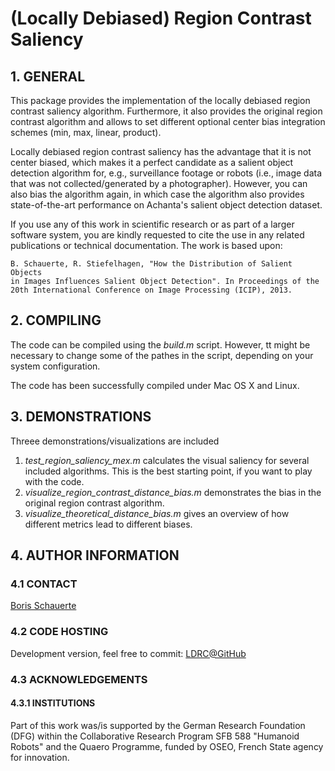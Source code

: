# (Locally Debiased) Region Contrast Saliency

## 1. GENERAL

This package provides the implementation of the locally debiased region
contrast saliency algorithm. Furthermore, it also provides the original
region contrast algorithm and allows to set different optional center
bias integration schemes (min, max, linear, product).

Locally debiased region contrast saliency has the advantage that it is not
center biased, which makes it a perfect candidate as a salient object 
detection algorithm for, e.g., surveillance footage or robots (i.e., image
data that was not collected/generated by a photographer). However, you can
also bias the algorithm again, in which case the algorithm also provides
state-of-the-art performance on Achanta's salient object detection dataset.

If you use any of this work in scientific research or as part of a larger
software system, you are kindly requested to cite the use in any related 
publications or technical documentation. The work is based upon:

    B. Schauerte, R. Stiefelhagen, "How the Distribution of Salient Objects 
    in Images Influences Salient Object Detection". In Proceedings of the 
    20th International Conference on Image Processing (ICIP), 2013.

## 2. COMPILING

The code can be compiled using the *build.m* script. However, tt might be 
necessary to change some of the pathes in the script, depending on your
system configuration.

The code has been successfully compiled under Mac OS X and Linux.

## 3. DEMONSTRATIONS

Threee demonstrations/visualizations are included

1. *test_region_saliency_mex.m* calculates the visual saliency for several
  included algorithms. This is the best starting point, if you want to play
  with the code.
2. *visualize_region_contrast_distance_bias.m* demonstrates the bias in the
  original region contrast algorithm.
3. *visualize_theoretical_distance_bias.m* gives an overview of how different
  metrics lead to different biases.

## 4. AUTHOR INFORMATION

### 4.1 CONTACT

[Boris Schauerte](http://cvhci.anthropomatik.kit.edu/~bschauer/ "Boris Schauerte, Homepage")

### 4.2 CODE HOSTING

Development version, feel free to commit: [LDRC@GitHub](https://github.com/bschauerte/region_contrast_saliency "GitHub repository, if you want to contribute")

### 4.3 ACKNOWLEDGEMENTS

#### 4.3.1 INSTITUTIONS

Part of this work was/is supported by the German Research Foundation (DFG)
within the Collaborative Research Program SFB 588 "Humanoid Robots" and the
Quaero Programme, funded by OSEO, French State agency for innovation.
